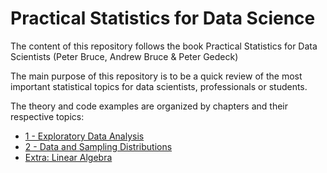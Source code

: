 # Practical Statistics for Data Science

The content of this repository follows the book Practical Statistics for Data Scientists (Peter Bruce, Andrew Bruce & Peter Gedeck) 

The main purpose of this repository is to be a quick review of the most important statistical topics for data scientists, professionals or students. 

The theory and code examples are organized by chapters and their respective topics:
- [1 - Exploratory Data Analysis](src/exploratory_data_analysis)
- [2 - Data and Sampling Distributions](src/b-data-and-sampling-distributions)
- [Extra: Linear Algebra](src/extra_linear_algebra)
